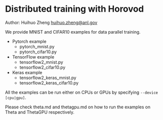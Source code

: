 # Distributed training with Horovod

Author: Huihuo Zheng <huihuo.zheng@anl.gov>

We provide MNIST and CIFAR10 examples for data parallel training. 
* Pytorch example
  * pytorch_mnist.py
  * pytorch_cifar10.py
* TensorFlow example
  * tensorflow2_mnist.py
  * tensorflow2_cifar10.py
* Keras example
  * tensorflow2_keras_mnist.py
  * tensorflow2_keras_cifar10.py
  
All the examples can be run either on CPUs or GPUs by specifying ```--device [cpu|gpu]```. 

Please check theta.md and thetagpu.md on how to run the examples on Theta and ThetaGPU respectively. 

  